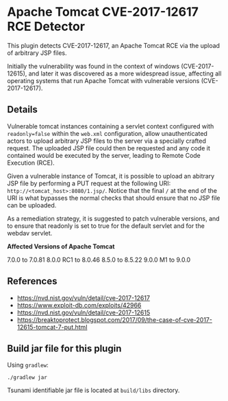 # Apache Tomcat CVE-2017-12617 RCE Detector

This plugin detects CVE-2017-12617, an Apache Tomcat RCE via the upload of
arbitrary JSP files.

Initially the vulnerability was found in the context of windows
(CVE-2017-12615), and later it was discovered as a more widespread issue,
affecting all operating systems that run Apache Tomcat with vulnerable versions
(CVE-2017-12617).

## Details

Vulnerable tomcat instances containing a servlet context configured with
`readonly=false` within the `web.xml` configuration, allow unauthenticated
actors to upload arbitrary JSP files to the server via a specially crafted
request. The uploaded JSP file could then be requested and any code it contained
would be executed by the server, leading to Remote Code Execution (RCE).

Given a vulnerable instance of Tomcat, it is possible to upload an abitrary JSP
file by performing a PUT request at the following URI:
`http://<tomcat_host>:8080/1.jsp/`. Notice that the final `/` at the end of the
URI is what bypasses the normal checks that should ensure that no JSP file can
be uploaded.

As a remediation strategy, it is suggested to patch vulnerable versions, and to
ensure that readonly is set to true for the default servlet and for the webdav
servlet.

**Affected Versions of Apache Tomcat**

7.0.0 to 7.0.81 8.0.0 RC1 to 8.0.46 8.5.0 to 8.5.22 9.0.0 M1 to 9.0.0

## References

*   https://nvd.nist.gov/vuln/detail/cve-2017-12617
*   https://www.exploit-db.com/exploits/42966
*   https://nvd.nist.gov/vuln/detail/cve-2017-12615
*   https://breaktoprotect.blogspot.com/2017/09/the-case-of-cve-2017-12615-tomcat-7-put.html

## Build jar file for this plugin

Using `gradlew`:

```shell
./gradlew jar
```

Tsunami identifiable jar file is located at `build/libs` directory.
